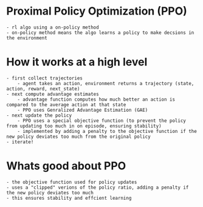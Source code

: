 # Proximal Policy Optimization (PPO)

    - rl algo using a on-policy method
    - on-policy method means the algo learns a policy to make decsions in the environment

# How it works at a high level

    - first collect trajectories
        - agent takes an action, environment returns a trajectory (state, action, reward, next_state)
    - next compute advantage estimates
        - advantage function computes how much better an action is compared to the average action at that state
        - PPO uses Genralized Advantage Estimation (GAE)
    - next update the policy
        - PPO uses a special objective function (to prevent the policy from updating too much in on episode, ensuring stability)
        - implemented by adding a penalty to the objective function if the new policy deviates too much from the original policy
    - iterate!

# Whats good about PPO

    - the objective function used for policy updates
    - uses a "clipped" verions of the policy ratio, adding a penalty if the new policy deviates too much
    - this ensures stability and effcient learning
